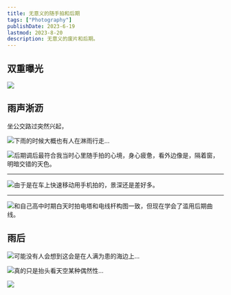 ```yaml
---
title: 无意义的随手拍和后期
tags: ["Photography"]
publishDate: 2023-6-19
lastmod: 2023-8-20
description: 无意义的废片和后期。
---
```


## 双重曝光

![](/static/images/author-cover.jpg)

## 雨声淅沥

坐公交路过突然兴起，

![下雨的时候大概也有人在淋雨行走...](/static/photos/1.jpg)


![后期调后最符合我当时心里随手拍的心境，身心疲惫，看外边像是，隔着窗，明暗交错的天色。](/static/photos/01.jpg)


---


![由于是在车上快速移动用手机拍的，景深还是差好多。](/static/photos/02.jpg)

---


![和自己高中时期白天时拍电塔和电线杆构图一致，但现在学会了滥用后期曲线。](/static/photos/03.jpg)


## 雨后



![可能没有人会想到这会是在人满为患的海边上...](/static/photos/04.jpg)


![真的只是抬头看天空某种偶然性...](/static/photos/05.jpg)

![](/static/photos/06.jpg)
